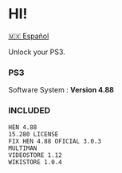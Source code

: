 
# HI! 

[🇲🇽 Español](https://github.com/Artured/ps3-xploid/blob/main/languages/README-es.md "Guia en Español")


Unlock your PS3.

### PS3

Software System : **Version 4.88**

### INCLUDED

	HEN 4.88
	15.280 LICENSE
	FIX HEN 4.88 OFICIAL 3.0.3
	MULTIMAN
	VIDEOSTORE 1.12
	WIKISTORE 1.0.4
